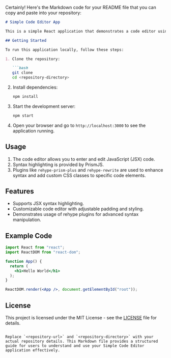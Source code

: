 Certainly! Here's the Markdown code for your README file that you can copy and paste into your repository:

```markdown
# Simple Code Editor App

This is a simple React application that demonstrates a code editor using '@uiw/react-textarea-code-editor' with PrismJS syntax highlighting and rehype plugins.

## Getting Started

To run this application locally, follow these steps:

1. Clone the repository:

   ```bash
   git clone 
   cd <repository-directory>
   ```

2. Install dependencies:

   ```bash
   npm install
   ```

3. Start the development server:

   ```bash
   npm start
   ```

4. Open your browser and go to `http://localhost:3000` to see the application running.

## Usage

1. The code editor allows you to enter and edit JavaScript (JSX) code.
2. Syntax highlighting is provided by PrismJS.
3. Plugins like `rehype-prism-plus` and `rehype-rewrite` are used to enhance syntax and add custom CSS classes to specific code elements.

## Features

- Supports JSX syntax highlighting.
- Customizable code editor with adjustable padding and styling.
- Demonstrates usage of rehype plugins for advanced syntax manipulation.

## Example Code

```jsx
import React from "react";
import ReactDOM from "react-dom";

function App() {
  return (
    <h1>Hello World</h1>
  );
}

ReactDOM.render(<App />, document.getElementById("root"));
```

## License

This project is licensed under the MIT License - see the [LICENSE](./LICENSE) file for details.
```

Replace `<repository-url>` and `<repository-directory>` with your actual repository details. This Markdown file provides a structured guide for users to understand and use your Simple Code Editor application effectively.